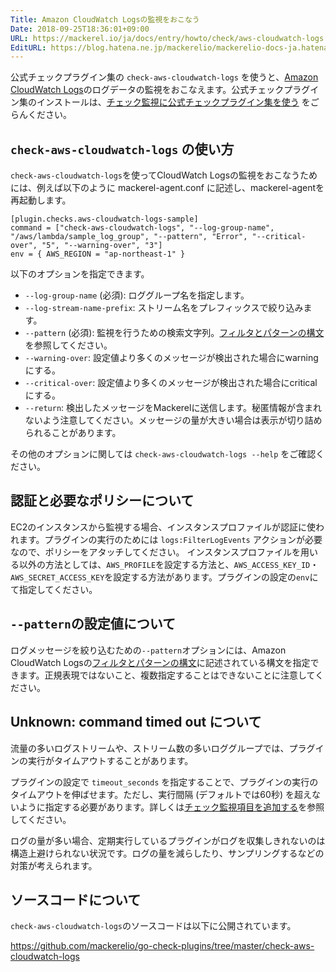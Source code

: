 ```yaml
---
Title: Amazon CloudWatch Logsの監視をおこなう
Date: 2018-09-25T18:36:01+09:00
URL: https://mackerel.io/ja/docs/entry/howto/check/aws-cloudwatch-logs
EditURL: https://blog.hatena.ne.jp/mackerelio/mackerelio-docs-ja.hatenablog.mackerel.io/atom/entry/10257846132639276802
---
```


公式チェックプラグイン集の `check-aws-cloudwatch-logs` を使うと、[Amazon CloudWatch Logs](https://docs.aws.amazon.com/AmazonCloudWatch/latest/logs/WhatIsCloudWatchLogs.html)のログデータの監視をおこなえます。公式チェックプラグイン集のインストールは、[チェック監視に公式チェックプラグイン集を使う](https://mackerel.io/ja/docs/entry/howto/mackerel-check-plugins) をごらんください。

## `check-aws-cloudwatch-logs` の使い方

`check-aws-cloudwatch-logs`を使ってCloudWatch Logsの監視をおこなうためには、例えば以下のように mackerel-agent.conf に記述し、mackerel-agentを再起動します。

```config
[plugin.checks.aws-cloudwatch-logs-sample]
command = ["check-aws-cloudwatch-logs", "--log-group-name", "/aws/lambda/sample_log_group", "--pattern", "Error", "--critical-over", "5", "--warning-over", "3"]
env = { AWS_REGION = "ap-northeast-1" }
```

以下のオプションを指定できます。

- `--log-group-name` (必須): ロググループ名を指定します。
- `--log-stream-name-prefix`: ストリーム名をプレフィックスで絞り込みます。
- `--pattern` (必須): 監視を行うための検索文字列。[フィルタとパターンの構文](https://docs.aws.amazon.com/ja_jp/AmazonCloudWatch/latest/logs/FilterAndPatternSyntax.html)を参照してください。
- `--warning-over`: 設定値より多くのメッセージが検出された場合にwarningにする。
- `--critical-over`: 設定値より多くのメッセージが検出された場合にcriticalにする。
- `--return`: 検出したメッセージをMackerelに送信します。秘匿情報が含まれないよう注意してください。メッセージの量が大きい場合は表示が切り詰められることがあります。

その他のオプションに関しては `check-aws-cloudwatch-logs --help` をご確認ください。

## 認証と必要なポリシーについて
EC2のインスタンスから監視する場合、インスタンスプロファイルが認証に使われます。プラグインの実行のためには `logs:FilterLogEvents` アクションが必要なので、ポリシーをアタッチしてください。
インスタンスプロファイルを用いる以外の方法としては、`AWS_PROFILE`を設定する方法と、`AWS_ACCESS_KEY_ID`・`AWS_SECRET_ACCESS_KEY`を設定する方法があります。プラグインの設定の`env`にて指定してください。

## `--pattern`の設定値について
ログメッセージを絞り込むための`--pattern`オプションには、Amazon CloudWatch Logsの[フィルタとパターンの構文](https://docs.aws.amazon.com/ja_jp/AmazonCloudWatch/latest/logs/FilterAndPatternSyntax.html)に記述されている構文を指定できます。正規表現ではないこと、複数指定することはできないことに注意してください。

## Unknown: command timed out について
流量の多いログストリームや、ストリーム数の多いロググループでは、プラグインの実行がタイムアウトすることがあります。

プラグインの設定で `timeout_seconds` を指定することで、プラグインの実行のタイムアウトを伸ばせます。ただし、実行間隔 (デフォルトでは60秒) を超えないように指定する必要があります。詳しくは[チェック監視項目を追加する](https://mackerel.io/ja/docs/entry/custom-checks)を参照してください。

ログの量が多い場合、定期実行しているプラグインがログを収集しきれないのは構造上避けられない状況です。ログの量を減らしたり、サンプリングするなどの対策が考えられます。

## ソースコードについて

`check-aws-cloudwatch-logs`のソースコードは以下に公開されています。

<https://github.com/mackerelio/go-check-plugins/tree/master/check-aws-cloudwatch-logs>
